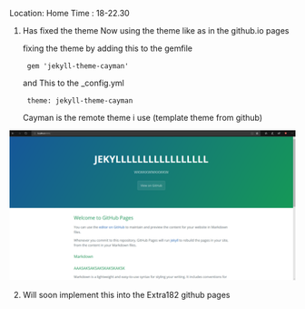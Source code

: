 Location: Home
Time : 18-22.30

1. Has fixed the theme
   Now using the theme like as in the github.io pages

   fixing the theme by adding this to the gemfile
       
        gem 'jekyll-theme-cayman'
	

   and This to the _config.yml
 
        theme: jekyll-theme-cayman

   Cayman is the remote theme i use (template theme from github)


![img](https://github.com/wahyuadt/extra182/blob/master/_posts/img/Sketch3.png)



2. Will soon implement this into the Extra182 github pages


